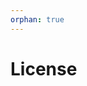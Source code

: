 ```yaml
---
orphan: true
---
```


# License

```{include} ../LICENSE

```
                                                                                                                